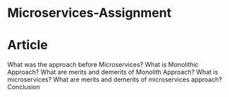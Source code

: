 # Microservices-Assignment
# Article

What was the approach before Microservices?
What is Monolithic Approach?
What are merits and demerits of Monolith Approach?
What is microservices?
What are merits and demerits of microservices approach?
Conclusion
